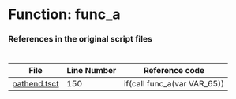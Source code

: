 # Function: func_a 
### References in the original script files

#

| File | Line Number | Reference code |
| --- | --- | --- |
| [pathend.tsct](../../../out/pathend.tsct#L150) | 150 | if(call func_a(var VAR_65)) |
